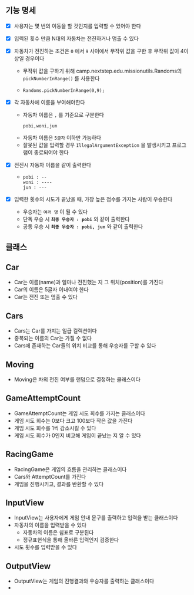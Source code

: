 ## 기능 명세

- [x] 사용자는 몇 번의 이동을 할 것인지를 입력할 수 있어야 한다

- [x] 입력된 횟수 만큼 N대의 자동차는 전진하거나 멈출 수 있다

- [x] 자동차가 전진하는 조건은 `0` 에서 `9` 사이에서 무작위 값을 구한 후 무작위 값이 4이상일 경우이다
  - 무작위 값을 구하기 위해 camp.nextstep.edu.missionutils.Randoms의 `pickNumberInRange()` 를 사용한다
  - ```
    Randoms.pickNumberInRange(0,9);
    ```

- [x] 각 자동차에 이름을 부여해야한다
    - 자동차 이름은 `,` 를 기준으로 구분한다
      ```
      pobi,woni,jun
      ```
    - 자동차 이름은 `5글자` 이하만 가능하다
    - 잘못된 값을 입력할 경우 `IllegalArgumentException` 을 발생시키고 프로그램이 종료되어야 한다
  
- [x] 전진시 자동차 이름을 같이 출력한다
  - ```
    pobi : --
    woni : ----
    jun : ---
    ```

- [x] 입력한 횟수의 시도가 끝났을 때, 가장 높은 점수를 가지는 사람이 우승한다
  - 우승자는 `여러 명` 이 될 수 있다
  - 단독 우승 시  **`최종 우승자 : pobi`** 와 같이 출력한다
  - 공동 우승 시  **`최종 우승자 : pobi, jun`** 와 같이 출력한다

## 클래스

## Car
- Car는 이름(name)과 얼마나 전진했는 지 그 위치(position)를 가진다
- Car의 이름은 5글자 이내여야 한다
- Car는 전진 또는 멈출 수 있다

## Cars
- Cars는 Car를 가지는 일급 컬렉션이다
- 중복되는 이름의 Car는 가질 수 없다
- Cars에 존재하는 Car들의 위치 비교를 통해 우승자를 구할 수 있다

## Moving
- Moving은 차의 전진 여부를 랜덤으로 결정하는 클래스이다

## GameAttemptCount
- GameAttemptCount는 게임 시도 회수를 가지는 클래스이다
- 게임 시도 회수는 0보다 크고 100보다 작은 값을 가진다
- 게임 시도 회수를 1씩 감소시킬 수 있다
- 게임 시도 회수가 0인지 비교해 게임이 끝났는 지 알 수 있다

## RacingGame
- RacingGame은 게임의 흐름을 관리하는 클래스이다
- Cars와 AttemptCount를 가진다
- 게임을 진행시키고, 결과를 반환할 수 있다

## InputView
- InputView는 사용자에게 게임 안내 문구를 출력하고 입력을 받는 클래스이다
- 자동차의 이름을 입력받을 수 있다
  - 자동차의 이름은 쉼표로 구분된다
  - 정규표현식을 통해 올바른 입력인지 검증한다
- 시도 횟수를 입력받을 수 있다

## OutputView
- OutputView는 게임의 진행결과와 우승자를 출력하는 클래스이다
- 



